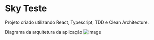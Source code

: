 # Sky Teste

Projeto criado utilizando React, Typescript, TDD e Clean Architecture.

Diagrama da arquitetura da aplicação
![image](./docs/acrhitecture.jpg)
